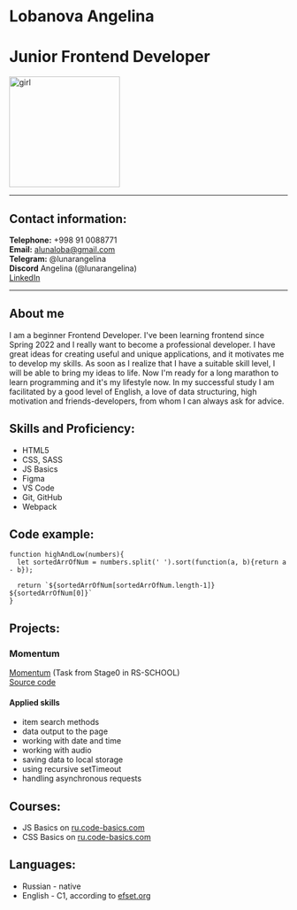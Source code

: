 # **Lobanova Angelina**  
# Junior Frontend Developer  
<img src="https://avatars.githubusercontent.com/u/106955412?v=4" alt="girl" width=200px heihgt=200px>  

***
## Contact information:    
**Telephone:** +998 91 0088771    
**Email:** alunaloba@gmail.com    
**Telegram:** @lunarangelina    
**Discord** Angelina (@lunarangelina)    
[LinkedIn](https://www.linkedin.com/in/angelina-lobanova-2b4446234/)  
***
## About me
I am a beginner Frontend Developer. I've been learning frontend since Spring 2022 and I really want to become a professional developer.  I have great ideas for creating useful and unique applications, and it motivates me to develop my skills. As soon as I realize that I have a suitable skill level, I will be able to bring my ideas to life. Now I'm ready for a long marathon to learn programming and it's my lifestyle now. In my successful study I am facilitated by a good level of English, a love of data structuring, high motivation and friends-developers, from whom I can always ask for advice. 
## Skills and Proficiency: 
* HTML5   
* CSS, SASS
* JS Basics  
* Figma  
* VS Code  
* Git, GitHub  
* Webpack  
## Code example: 
```
function highAndLow(numbers){
  let sortedArrOfNum = numbers.split(' ').sort(function(a, b){return a - b});
  
  return `${sortedArrOfNum[sortedArrOfNum.length-1]} ${sortedArrOfNum[0]}`
}
```
## Projects:  
### Momentum 
[Momentum](https://lunarangelina.github.io/momentum/)
(Task from Stage0 in RS-SCHOOL)  
[Source code](https://github.com/LunarAngelina/momentum)
#### Applied skills
- item search methods
- data output to the page
- working with date and time
- working with audio
- saving data to local storage
- using recursive setTimeout
- handling asynchronous requests
## Courses:   
* JS Basics on [ru.code-basics.com](https://ru.code-basics.com/)  
* CSS Basics on [ru.code-basics.com](https://ru.code-basics.com/)  
## Languages:      
* Russian - native 
* English - C1, according to [efset.org](https://www.efset.org/) 